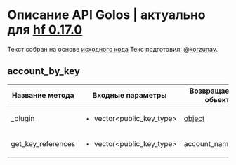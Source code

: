 # Описание API Golos | актуально для [hf 0.17.0](https://github.com/GolosChain/golos/releases/tag/v0.17.0)
Текст собран на основе [исходного кода](https://github.com/GolosChain/golos/tree/master/plugins/account_by_key/include/golos/plugins/account_by_key/account_by_key_plugin.hpp)
Текс подготовил: [@korzunav](https://golos.io/@korzunav).
## account_by_key
|Название метода|Входные параметры|Возвращаемый обьект|Описание|
|---------------|-----------------|-------------------|--------|
|_plugin|<ul><li>vector<public_key_type></li></ul>|[object](../objects/object.md)||
|get_key_references|<ul><li>vector<public_key_type></li></ul>|account_name_type||
